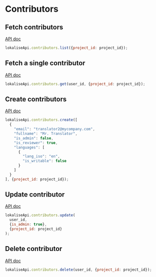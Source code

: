 # Contributors

## Fetch contributors

[API doc](https://app.lokalise.com/api2docs/curl/#transition-list-all-contributors-get)

```js
lokaliseApi.contributors.list({project_id: project_id});
```

## Fetch a single contributor

[API doc](https://app.lokalise.com/api2docs/curl/#transition-retrieve-a-contributor-get)

```js
lokaliseApi.contributors.get(user_id, {project_id: project_id});
```

## Create contributors

[API doc](https://app.lokalise.com/api2docs/curl/#transition-create-contributors-post)

```js
lokaliseApi.contributors.create([
  {
    "email": "translator2@mycompany.com",
    "fullname": "Mr. Translator",
    "is_admin": false,
    "is_reviewer": true,
    "languages": [
      {
        "lang_iso": "en",
        "is_writable": false
      }
    ]
  }
], {project_id: project_id});
```

## Update contributor

[API doc](https://app.lokalise.com/api2docs/curl/#transition-update-a-contributor-put)

```js
lokaliseApi.contributors.update(
  user_id,
  {is_admin: true},
  {project_id: project_id}
);
```

## Delete contributor

[API doc](https://app.lokalise.com/api2docs/curl/#transition-delete-a-contributor-delete)

```js
lokaliseApi.contributors.delete(user_id, {project_id: project_id});
```
